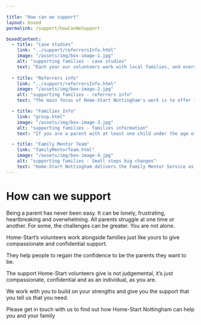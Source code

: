 ```yaml
---

title: "How can we support"
layout: boxed
permalink: /support/howCanWeSupport

boxedContent:
  - title: "Case studies"
    link: "../support/referrersInfo.html"
    image: "/assets/img/box-image-1.jpg"
    alt: "supporting families - case studies"
    text: "Each year our volunteers work with local families, and every volunteer, parent and child has their own story"
    
  - title: "Referrers info"
    link: "../support/referrersInfo.html"
    image: "/assets/img/box-image-2.jpg"
    alt: "supporting families - referrers info"
    text: "The main focus of Home-Start Nottingham's work is to offer informal, friendly and confidential support to families in their own homes through carefully selected and prepared volunteers, who are parents themselves"

  - title: "Families Info"
    link: "group.html"
    image: "/assets/img/box-image-3.jpg"
    alt: "supporting families - families information"
    text: "If you are a parent with at least one child under the age of eight then Home-Start Nottingham may be able to help you"

  - title: "Family Mentor Team"
    link: "familyMentorTeam.html"
    image: "/assets/img/box-image-4.jpg"
    alt: "supporting families - Small steps big changes"
    text: "Home-Start Nottingham delivers the Family Mentor Service as part of the Small Steps, Big  Changes programme."
---
```


# How can we support

Being a parent has never been easy. It can be lonely, frustrating, heartbreaking and overwhelming. All parents struggle at one time or another. For some, the challenges can be greater. You are not alone.

Home-Start’s volunteers work alongside families just like yours to give compassionate and confidential support.

They help people to regain the confidence to be the parents they want to be.

The support Home-Start volunteers give is not judgemental, it’s just compassionate, confidential and as an individual, as you are.

We work with you to build on your strengths and give you the support that you tell us that you need.

Please get in touch with us to find out how Home-Start Nottingham can help you and your family

